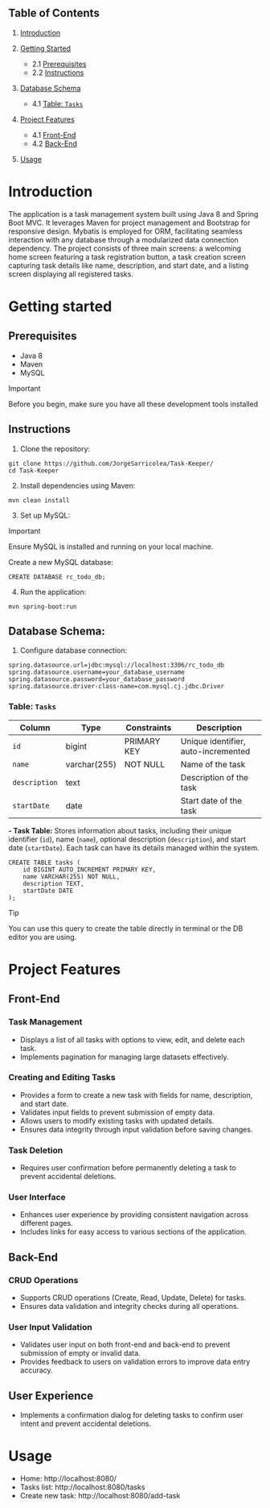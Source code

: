 ## Table of Contents

1. [Introduction](#introduction)

2. [Getting Started](#getting-started)
   - 2.1 [Prerequisites](#prerequisites)
   - 2.2 [Instructions](#instructions)
   
3. [Database Schema](#database-schema)
   - 4.1 [Table: `Tasks`](#table-tasks)
   
4. [Project Features](#project-features)
   - 4.1 [Front-End](#front-end)
   - 4.2 [Back-End](#back-end)
   
5. [Usage](#usage)

# Introduction

The application is a task management system built using Java 8 and Spring Boot MVC. It leverages Maven for project management and Bootstrap for responsive design. Mybatis is employed for ORM, facilitating seamless interaction with any database through a modularized data connection dependency. The project consists of three main screens: a welcoming home screen featuring a task registration button, a task creation screen capturing task details like name, description, and start date, and a listing screen displaying all registered tasks. 
# Getting started

## Prerequisites
- Java 8
- Maven
- MySQL

> [!IMPORTANT]
Before you begin, make sure you have all these development tools installed

## Instructions

1. Clone the repository:

```
git clone https://github.com/JorgeSarricolea/Task-Keeper/
cd Task-Keeper
```

2. Install dependencies using Maven:

```
mvn clean install
```

3. Set up MySQL:

> [!IMPORTANT]
> Ensure MySQL is installed and running on your local machine.

Create a new MySQL database:

```
CREATE DATABASE rc_todo_db;
```

4. Run the application:

```
mvn spring-boot:run
```

## Database Schema:

1. Configure database connection:

```
spring.datasource.url=jdbc:mysql://localhost:3306/rc_todo_db
spring.datasource.username=your_database_username
spring.datasource.password=your_database_password
spring.datasource.driver-class-name=com.mysql.cj.jdbc.Driver
```

### Table: `Tasks`

| Column       | Type         | Constraints        | Description                                   |
|--------------|--------------|--------------------|-----------------------------------------------|
| `id`         | bigint       | PRIMARY KEY        | Unique identifier, auto-incremented            |
| `name`       | varchar(255) | NOT NULL           | Name of the task                              |
| `description`| text         |                    | Description of the task                       |
| `startDate`  | date         |                    | Start date of the task                        |

**- Task Table:** Stores information about tasks, including their unique identifier (`id`), name (`name`), optional description (`description`), and start date (`startDate`). Each task can have its details managed within the system.

```
CREATE TABLE tasks (
    id BIGINT AUTO_INCREMENT PRIMARY KEY,
    name VARCHAR(255) NOT NULL,
    description TEXT,
    startDate DATE
);
```

> [!TIP]
> You can use this query to create the table directly in terminal or the DB editor you are using.

# Project Features

## Front-End

### Task Management
- Displays a list of all tasks with options to view, edit, and delete each task.
- Implements pagination for managing large datasets effectively.

### Creating and Editing Tasks
- Provides a form to create a new task with fields for name, description, and start date.
- Validates input fields to prevent submission of empty data.
- Allows users to modify existing tasks with updated details.
- Ensures data integrity through input validation before saving changes.

### Task Deletion
- Requires user confirmation before permanently deleting a task to prevent accidental deletions.

### User Interface
- Enhances user experience by providing consistent navigation across different pages.
- Includes links for easy access to various sections of the application.
  
## Back-End

### CRUD Operations
- Supports CRUD operations (Create, Read, Update, Delete) for tasks.
- Ensures data validation and integrity checks during all operations.

### User Input Validation
- Validates user input on both front-end and back-end to prevent submission of empty or invalid data.
- Provides feedback to users on validation errors to improve data entry accuracy.

## User Experience
- Implements a confirmation dialog for deleting tasks to confirm user intent and prevent accidental deletions.

# Usage

- Home: http://localhost:8080/
- Tasks list: http://localhost:8080/tasks
- Create new task: http://localhost:8080/add-task
